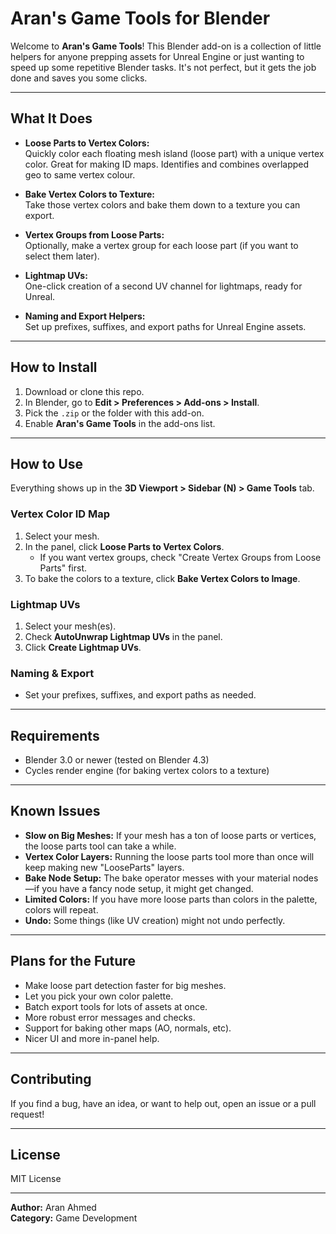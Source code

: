 # Aran's Game Tools for Blender

Welcome to **Aran's Game Tools**! This Blender add-on is a collection of little helpers for anyone prepping assets for Unreal Engine or just wanting to speed up some repetitive Blender tasks. It's not perfect, but it gets the job done and saves you some clicks.

---

## What It Does

- **Loose Parts to Vertex Colors:**  
  Quickly color each floating mesh island (loose part) with a unique vertex color. Great for making ID maps.
  Identifies and combines overlapped geo to same vertex colour.

- **Bake Vertex Colors to Texture:**  
  Take those vertex colors and bake them down to a texture you can export.

- **Vertex Groups from Loose Parts:**  
  Optionally, make a vertex group for each loose part (if you want to select them later).

- **Lightmap UVs:**  
  One-click creation of a second UV channel for lightmaps, ready for Unreal.

- **Naming and Export Helpers:**  
  Set up prefixes, suffixes, and export paths for Unreal Engine assets.

---

## How to Install

1. Download or clone this repo.
2. In Blender, go to **Edit > Preferences > Add-ons > Install**.
3. Pick the `.zip` or the folder with this add-on.
4. Enable **Aran's Game Tools** in the add-ons list.

---

## How to Use

Everything shows up in the **3D Viewport > Sidebar (N) > Game Tools** tab.

### Vertex Color ID Map

1. Select your mesh.
2. In the panel, click **Loose Parts to Vertex Colors**.
   - If you want vertex groups, check "Create Vertex Groups from Loose Parts" first.
3. To bake the colors to a texture, click **Bake Vertex Colors to Image**.

### Lightmap UVs

1. Select your mesh(es).
2. Check **AutoUnwrap Lightmap UVs** in the panel.
3. Click **Create Lightmap UVs**.

### Naming & Export

- Set your prefixes, suffixes, and export paths as needed.

---

## Requirements

- Blender 3.0 or newer (tested on Blender 4.3)
- Cycles render engine (for baking vertex colors to a texture)

---

## Known Issues

- **Slow on Big Meshes:** If your mesh has a ton of loose parts or vertices, the loose parts tool can take a while.
- **Vertex Color Layers:** Running the loose parts tool more than once will keep making new "LooseParts" layers.
- **Bake Node Setup:** The bake operator messes with your material nodes—if you have a fancy node setup, it might get changed.
- **Limited Colors:** If you have more loose parts than colors in the palette, colors will repeat.
- **Undo:** Some things (like UV creation) might not undo perfectly.

---

## Plans for the Future

- Make loose part detection faster for big meshes.
- Let you pick your own color palette.
- Batch export tools for lots of assets at once.
- More robust error messages and checks.
- Support for baking other maps (AO, normals, etc).
- Nicer UI and more in-panel help.

---

## Contributing

If you find a bug, have an idea, or want to help out, open an issue or a pull request!

---

## License

MIT License

---

**Author:** Aran Ahmed  
**Category:** Game Development  
